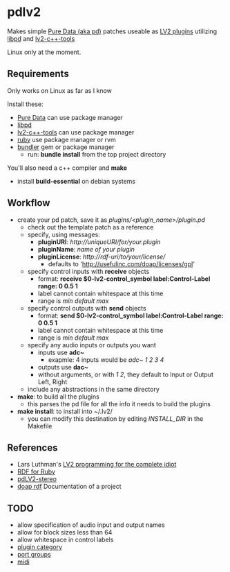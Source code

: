 pdlv2
====

Makes simple [Pure Data (aka pd)](http://msp.ucsd.edu/software.html) patches useable as [LV2 plugins](http://lv2plug.in/) utilizing [libpd](https://github.com/libpd/libpd) and [lv2-c++-tools](http://www.nongnu.org/ll-plugins/hacking.html)

Linux only at the moment.

Requirements
----

Only works on Linux as far as I know

Install these:
* [Pure Data](http://msp.ucsd.edu/software.html) can use package manager
* [libpd](https://github.com/libpd/libpd)
* [lv2-c++-tools](http://www.nongnu.org/ll-plugins/hacking.html) can use package manager
* [ruby](https://www.ruby-lang.org) use package manager or rvm
* [bundler](http://bundler.io/) gem or package manager
  * run: **bundle install** from the top project directory

You'll also need a c++ compiler and **make**
* install **build-essential** on debian systems

Workflow
----
* create your pd patch, save it as *plugins/\<plugin_name\>/plugin.pd*
  * check out the template patch as a reference
  * specify, using messages:
    * **pluginURI**: *http://uniqueURI/for/your.plugin*
    * **pluginName**: *name of your plugin*
    * **pluginLicense**: *http://rdf-uri/to/your/license/*
      * defaults to 'http://usefulinc.com/doap/licenses/gpl'
  * specify control inputs with **receive** objects
    * format: **receive $0-lv2-control_symbol label:Control-Label range: 0 0.5 1**
    * label cannot contain whitespace at this time
    * range is *min* *default* *max*
  * specify control outputs with **send** objects
    * format: **send $0-lv2-control_symbol label:Control-Label range: 0 0.5 1**
    * label cannot contain whitespace at this time
    * range is *min* *default* *max*
  * specify any audio inputs or outputs you want
    * inputs use **adc~**
      * exapmle: 4 inputs would be *adc~ 1 2 3 4*
    * outputs use **dac~**
    * without arguments, or with *1 2*, they default to Input or Output Left, Right
  * include any abstractions in the same directory
* **make**: to build all the plugins
  * this parses the pd file for all the info it needs to build the plugins
* **make install**: to install into ~/.lv2/
  * you can modify this destination by editing *INSTALL_DIR* in the Makefile

References
----

* Lars Luthman's [LV2 programming for the complete idiot](http://www.nongnu.org/ll-plugins/lv2pftci/)
* [RDF for Ruby](http://blog.datagraph.org/2010/03/rdf-for-ruby)
* [pdLV2-stereo](https://github.com/unknownError/pdLV2-stereo)
* [doap rdf](https://github.com/edumbill/doap/) Documentation of a project

TODO
----

* allow specification of audio input and output names
* allow for block sizes less than 64
* allow whitespace in control labels
* [plugin category](http://www.nongnu.org/ll-plugins/lv2pftci/#More_metadata)
* [port groups](http://www.nongnu.org/ll-plugins/lv2pftci/#Port_groups)
* [midi](http://lv2plug.in/ns/ext/midi#MidiEvent)

